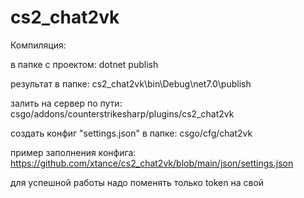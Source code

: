 # cs2_chat2vk

Компиляция:

в папке с проектом: dotnet publish

результат в папке: cs2_chat2vk\bin\Debug\net7.0\publish

залить на сервер по пути: csgo/addons/counterstrikesharp/plugins/cs2_chat2vk

создать конфиг "settings.json" в папке: csgo/cfg/chat2vk

пример заполнения конфига: https://github.com/xtance/cs2_chat2vk/blob/main/json/settings.json

для успешной работы надо поменять только token на свой
